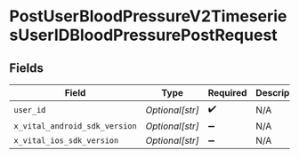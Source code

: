 # PostUserBloodPressureV2TimeseriesUserIDBloodPressurePostRequest


## Fields

| Field                         | Type                          | Required                      | Description                   |
| ----------------------------- | ----------------------------- | ----------------------------- | ----------------------------- |
| `user_id`                     | *Optional[str]*               | :heavy_check_mark:            | N/A                           |
| `x_vital_android_sdk_version` | *Optional[str]*               | :heavy_minus_sign:            | N/A                           |
| `x_vital_ios_sdk_version`     | *Optional[str]*               | :heavy_minus_sign:            | N/A                           |